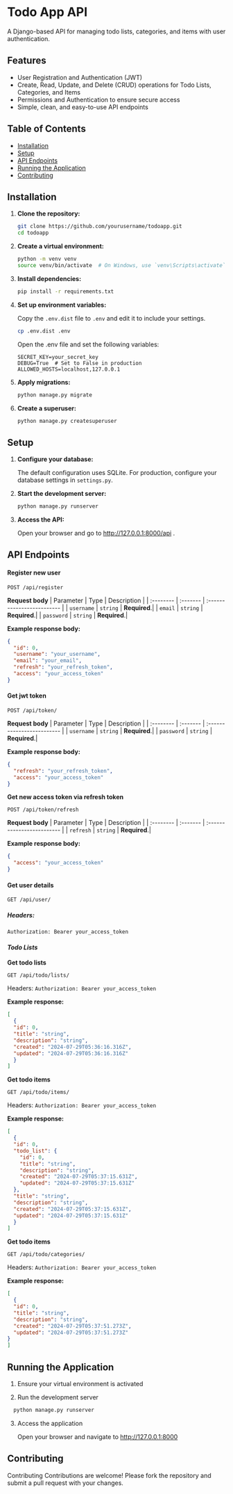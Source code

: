 # Todo App API

A Django-based API for managing todo lists, categories, and items with user authentication.

## Features

- User Registration and Authentication (JWT)
- Create, Read, Update, and Delete (CRUD) operations for Todo Lists, Categories, and Items
- Permissions and Authentication to ensure secure access
- Simple, clean, and easy-to-use API endpoints

## Table of Contents

- [Installation](#installation)
- [Setup](#setup)
- [API Endpoints](#api-endpoints)
- [Running the Application](#running-the-application)
- [Contributing](#contributing)


## Installation

1. **Clone the repository:**

   ```bash
   git clone https://github.com/yourusername/todoapp.git
   cd todoapp
    ```
2. **Create a virtual environment:**
    ```bash
    python -m venv venv
    source venv/bin/activate  # On Windows, use `venv\Scripts\activate`
3. **Install dependencies:**
    ```bash
    pip install -r requirements.txt
    ```

4. **Set up environment variables:** 

    Copy the `.env.dist` file to `.env` and edit it to include your settings.
    ```bash
    cp .env.dist .env
    ```
    Open the .env file and set the following variables:
    ```env
    SECRET_KEY=your_secret_key
    DEBUG=True  # Set to False in production
    ALLOWED_HOSTS=localhost,127.0.0.1
    ```

5. **Apply migrations:**
    ```bash
    python manage.py migrate
    ```

6. **Create a superuser:**
    ```bash
    python manage.py createsuperuser
    ```

## Setup

1. **Configure your database:**
    
    The default configuration uses SQLite. For production, configure your database settings in `settings.py`.

2. **Start the development server:**
    ```bash
    python manage.py runserver
    ```

3. **Access the API:**
    
    Open your browser and go to http://127.0.0.1:8000/api .

## API Endpoints

#### Register new user

```http
POST /api/register
```

**Request body**
| Parameter | Type     | Description                |
| :-------- | :------- | :------------------------- |
| `username` | `string` | **Required**.|
| `email` | `string` | **Required**.|
| `password` | `string` | **Required**.|

**Example response body:**
```json
{
  "id": 0,
  "username": "your_username",
  "email": "your_email",
  "refresh": "your_refresh_token",
  "access": "your_access_token"
}
```

#### Get jwt token

```http
POST /api/token/
```
**Request body**
| Parameter | Type     | Description                |
| :-------- | :------- | :------------------------- |
| `username` | `string` | **Required**.|
| `password` | `string` | **Required**.|


**Example response body:**

```json
{
  "refresh": "your_refresh_token",
  "access": "your_access_token"
}
```

**Get new access token via refresh token**
```http
POST /api/token/refresh
```
**Request body**
| Parameter | Type     | Description                |
| :-------- | :------- | :------------------------- |
| `refresh` | `string` | **Required**.|

**Example response body:**

```json
{
  "access": "your_access_token"
}
```


#### Get user details

```http
GET /api/user/
```

##### Headers:
`Authorization: Bearer your_access_token`


#### *Todo Lists*

**Get todo lists**
```http
GET /api/todo/lists/
```

Headers: `Authorization: Bearer your_access_token`

**Example response:**
```json
[
  {
  "id": 0,
  "title": "string",
  "description": "string",
  "created": "2024-07-29T05:36:16.316Z",
  "updated": "2024-07-29T05:36:16.316Z"
  }
]
```

**Get todo items**
```http
GET /api/todo/items/
```

Headers: `Authorization: Bearer your_access_token`

**Example response:**
```json
[
  {
  "id": 0,
  "todo_list": {
    "id": 0,
    "title": "string",
    "description": "string",
    "created": "2024-07-29T05:37:15.631Z",
    "updated": "2024-07-29T05:37:15.631Z"
  },
  "title": "string",
  "description": "string",
  "created": "2024-07-29T05:37:15.631Z",
  "updated": "2024-07-29T05:37:15.631Z"
  }
]
```

**Get todo items**
```http
GET /api/todo/categories/
```

Headers: `Authorization: Bearer your_access_token`

**Example response:**
```json
[
  {
  "id": 0,
  "title": "string",
  "description": "string",
  "created": "2024-07-29T05:37:51.273Z",
  "updated": "2024-07-29T05:37:51.273Z"
}
]
```

## Running the Application

1. Ensure your virtual environment is activated

2. Run the development server
  ```bash
    python manage.py runserver
  ```

3. Access the application

    Open your browser and navigate to http://127.0.0.1:8000


## Contributing

Contributing
Contributions are welcome! Please fork the repository and submit a pull request with your changes.